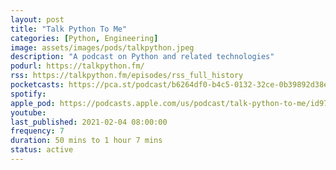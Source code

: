 ```yaml
---
layout: post
title: "Talk Python To Me"
categories: [Python, Engineering]
image: assets/images/pods/talkpython.jpeg
description: "A podcast on Python and related technologies"
podurl: https://talkpython.fm/
rss: https://talkpython.fm/episodes/rss_full_history
pocketcasts: https://pca.st/podcast/b6264df0-b4c5-0132-32ce-0b39892d38e0
spotify:
apple_pod: https://podcasts.apple.com/us/podcast/talk-python-to-me/id979020229
youtube:
last_published: 2021-02-04 08:00:00
frequency: 7
duration: 50 mins to 1 hour 7 mins
status: active
---
```

